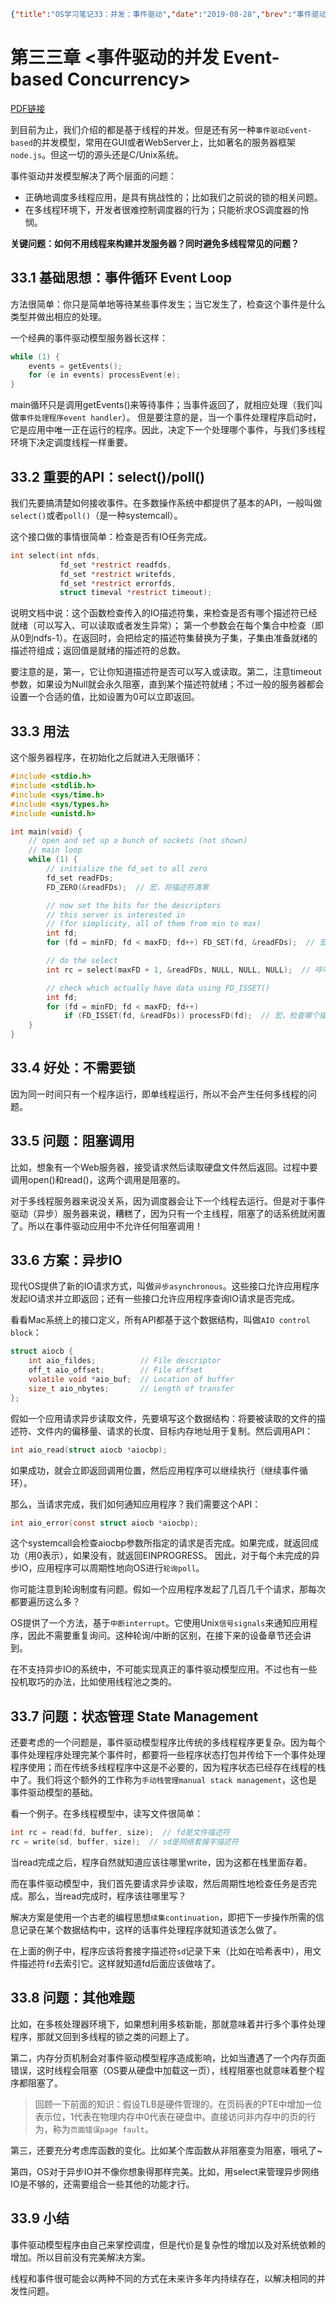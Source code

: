 ```json lw-blog-meta
{"title":"OS学习笔记33：并发：事件驱动","date":"2019-08-28","brev":"事件驱动编程模型，其实就是异步非阻塞调用，近似于实现了由用户程序自己控制任务调度。","tags":["OS"]}
```



# 第三三章 <事件驱动的并发 Event-based Concurrency>

[PDF链接](http://pages.cs.wisc.edu/~remzi/OSTEP/threads-events.pdf)

到目前为止，我们介绍的都是基于线程的并发。但是还有另一种`事件驱动Event-based`的并发模型，常用在GUI或者WebServer上，比如著名的服务器框架`node.js`。但这一切的源头还是C/Unix系统。

事件驱动并发模型解决了两个层面的问题：

- 正确地调度多线程应用，是具有挑战性的；比如我们之前说的锁的相关问题。
- 在多线程环境下，开发者很难控制调度器的行为；只能祈求OS调度器的怜悯。

**关键问题：如何不用线程来构建并发服务器？同时避免多线程常见的问题？**

## 33.1 基础思想：事件循环 Event Loop

方法很简单：你只是简单地等待某些事件发生；当它发生了，检查这个事件是什么类型并做出相应的处理。

一个经典的事件驱动模型服务器长这样：

```c
while (1) {
    events = getEvents();
    for (e in events) processEvent(e);
}
```

main循环只是调用getEvents()来等待事件；当事件返回了，就相应处理（我们叫做`事件处理程序event handler`）。
但是要注意的是，当一个事件处理程序启动时，它是应用中唯一正在运行的程序。因此，决定下一个处理哪个事件，与我们多线程环境下决定调度线程一样重要。

## 33.2 重要的API：select()/poll()

我们先要搞清楚如何接收事件。在多数操作系统中都提供了基本的API，一般叫做`select()`或者`poll()`（是一种systemcall）。

这个接口做的事情很简单：检查是否有IO任务完成。

```c
int select(int nfds, 
           fd_set *restrict readfds, 
           fd_set *restrict writefds,
           fd_set *restrict errorfds, 
           struct timeval *restrict timeout);
```

说明文档中说：这个函数检查传入的IO描述符集，来检查是否有哪个描述符已经就绪（可以写入、可以读取或者发生异常）；
第一个参数会在每个集合中检查（即从0到ndfs-1）。在返回时，会把给定的描述符集替换为子集，子集由准备就绪的描述符组成；返回值是就绪的描述符的总数。

要注意的是，第一，它让你知道描述符是否可以写入或读取。第二，注意timeout参数，如果设为Null就会永久阻塞，直到某个描述符就绪；不过一般的服务器都会设置一个合适的值，比如设置为0可以立即返回。

## 33.3 用法

这个服务器程序，在初始化之后就进入无限循环：

```c
#include <stdio.h>
#include <stdlib.h>
#include <sys/time.h>
#include <sys/types.h>
#include <unistd.h>

int main(void) {
    // open and set up a bunch of sockets (not shown)
    // main loop
    while (1) {
        // initialize the fd_set to all zero
        fd_set readFDs;
        FD_ZERO(&readFDs);  // 宏，将描述符清零

        // now set the bits for the descriptors
        // this server is interested in
        // (for simplicity, all of them from min to max)
        int fd;
        for (fd = minFD; fd < maxFD; fd++) FD_SET(fd, &readFDs);  // 宏，将描述符添加到集

        // do the select
        int rc = select(maxFD + 1, &readFDs, NULL, NULL, NULL);  // 呼叫呼叫

        // check which actually have data using FD_ISSET()
        int fd;
        for (fd = minFD; fd < maxFD; fd++)
            if (FD_ISSET(fd, &readFDs)) processFD(fd);  // 宏，检查哪个描述符就绪了
    }
}
```

## 33.4 好处：不需要锁

因为同一时间只有一个程序运行，即单线程运行，所以不会产生任何多线程的问题。

## 33.5 问题：阻塞调用

比如，想象有一个Web服务器，接受请求然后读取硬盘文件然后返回。过程中要调用open()和read()，这两个调用是阻塞的。

对于多线程服务器来说没关系，因为调度器会让下一个线程去运行。但是对于事件驱动（异步）服务器来说，糟糕了，因为只有一个主线程，阻塞了的话系统就闲置了。所以在事件驱动应用中不允许任何阻塞调用！

## 33.6 方案：异步IO

现代OS提供了新的IO请求方式，叫做`异步asynchronous`。这些接口允许应用程序发起IO请求并立即返回；还有一些接口允许应用程序查询IO请求是否完成。

看看Mac系统上的接口定义，所有API都基于这个数据结构，叫做`AIO control block`：

```c
struct aiocb {
    int aio_fildes;          // File descriptor
    off_t aio_offset;        // File offset
    volatile void *aio_buf;  // Location of buffer
    size_t aio_nbytes;       // Length of transfer
};
```

假如一个应用请求异步读取文件，先要填写这个数据结构：将要被读取的文件的描述符、文件内的偏移量、请求的长度、目标内存地址用于复制。然后调用API：

```c
int aio_read(struct aiocb *aiocbp);
```

如果成功，就会立即返回调用位置，然后应用程序可以继续执行（继续事件循环）。

那么，当请求完成，我们如何通知应用程序？我们需要这个API：

```c
int aio_error(const struct aiocb *aiocbp);
```

这个systemcall会检查aiocbp参数所指定的请求是否完成。如果完成，就返回成功（用0表示），如果没有，就返回EINPROGRESS。
因此，对于每个未完成的异步IO，应用程序可以周期性地向OS进行`轮询poll`。

你可能注意到轮询制度有问题。假如一个应用程序发起了几百几千个请求，那每次都要遍历这么多？

OS提供了一个方法，基于`中断interrupt`。它使用Unix`信号signals`来通知应用程序，因此不需要重复询问。这种轮询/中断的区别，在接下来的设备章节还会讲到。

在不支持异步IO的系统中，不可能实现真正的事件驱动模型应用。不过也有一些投机取巧的办法，比如使用线程池之类的。

## 33.7 问题：状态管理 State Management

还要考虑的一个问题是，事件驱动模型程序比传统的多线程程序更复杂。因为每个事件处理程序处理完某个事件时，都要将一些程序状态打包并传给下一个事件处理程序使用；而在传统多线程程序中这是不必要的，因为程序状态已经存在线程的栈中了。我们将这个额外的工作称为`手动栈管理manual stack management`，这也是事件驱动模型的基础。

看一个例子。在多线程模型中，读写文件很简单：

```c
int rc = read(fd, buffer, size);  // fd是文件描述符
rc = write(sd, buffer, size);  // sd是网络套接字描述符
```

当read完成之后，程序自然就知道应该往哪里write，因为这都在栈里面存着。

而在事件驱动模型中，我们首先要请求异步读取，然后周期性地检查任务是否完成。那么，当read完成时，程序该往哪里写？

解决方案是使用一个古老的编程思想`续集continuation`，即把下一步操作所需的信息记录在某个数据结构中，这样的话事件处理程序就知道该怎么做了。

在上面的例子中，程序应该将套接字描述符`sd`记录下来（比如在哈希表中），用文件描述符`fd`去索引它。这样就知道fd后面应该做啥了。

## 33.8 问题：其他难题

比如，在多核处理器环境下，如果想利用多核新能，那就意味着并行多个事件处理程序，那就又回到多线程的锁之类的问题上了。

第二，内存分页机制会对事件驱动模型程序造成影响，比如当遭遇了一个内存页面错误，这时线程会阻塞（OS要从硬盘中加载这一页），线程阻塞也就意味着整个程序都阻塞了。

> 回顾一下前面的知识：假设TLB是硬件管理的。在页码表的PTE中增加一位表示位，1代表在物理内存中0代表在硬盘中。直接访问非内存中的页的行为，称为`页面错误page fault`。

第三，还要充分考虑库函数的变化。比如某个库函数从非阻塞变为阻塞，哦吼了~

第四，OS对于异步IO并不像你想象得那样完美。比如，用select来管理异步网络IO是不够的，还需要组合一些其他的功能才行。

## 33.9 小结

事件驱动模型程序由自己来掌控调度，但是代价是复杂性的增加以及对系统依赖的增加。所以目前没有完美解决方案。

线程和事件很可能会以两种不同的方式在未来许多年内持续存在，以解决相同的并发性问题。
